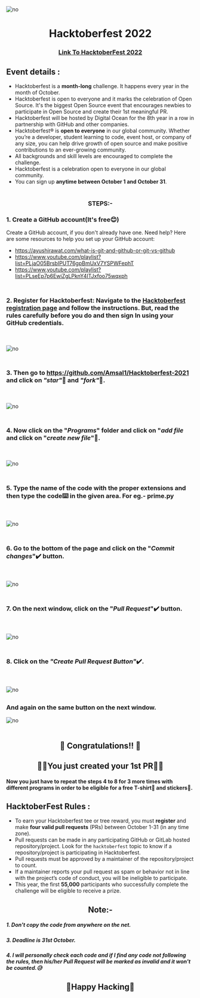 <img src = "demo/s1.png" alt = "no">

<h1 align="center"> Hacktoberfest 2022 </h1>

<h3 align="center">
    <a href="https://hacktoberfest.com/">
        Link To HacktoberFest 2022
    </a>
</h3>

## Event details :

- Hacktoberfest is a **month-long** challenge. It happens every year in the month of October.
- Hacktoberfest is open to everyone and it marks the celebration of Open Source. It's the biggest Open Source event that encourages newbies to participate in Open Source and create their 1st meaningful PR.
- Hacktoberfest will be hosted by Digital Ocean for the 8th year in a row in partnership with GitHub and other companies.
- Hacktoberfest® is **open to everyone** in our global community. Whether you’re a developer, student learning to code, event host, or company of any size, you can help drive growth of open source and make positive contributions to an ever-growing community.
- All backgrounds and skill levels are encouraged to complete the challenge.
- Hacktoberfest is a celebration open to everyone in our global community.
- You can sign up **anytime between October 1 and October 31**.
<br></br>

### <div align="center">STEPS:-</div>

  ### 1. Create a GitHub account(It's free😊)
  Create a GitHub account, if you don't already have one. Need help? Here are some resources to help you set up your GitHub account:

- https://ayushirawat.com/what-is-git-and-github-or-git-vs-github
- https://www.youtube.com/playlist?list=PLjaO05BrsbIPUT76gpBmUxV7YSPWFephT
- https://www.youtube.com/playlist?list=PLseEp7p6EwiZgLPknY4ITJxfoo75wqxph
<br></br>
##
  ### 2. Register for Hacktoberfest: Navigate to the [Hacktoberfest registration page](https://hacktoberfest.digitalocean.com/register) and follow the instructions. But, read the rules carefully before you do and then sign In using your GitHub credentials.
  <br></br>
  <img src = "demo/s2.png" alt = "no">
<br></br>
##
  ### 3. Then go to https://github.com/Amsal1/Hacktoberfest-2021 and click on *"star"*🌟 and *"fork"*🍴.
  <br></br>
  <img src = "demo/s3.png" alt = "no">
<br></br>
##
  ### 4. Now click on the "*Programs*" folder  and click on "*add file* and click on "*create new file*"📁.
  <br></br>
  <img src = "demo/s4.png" alt = "no">
<br></br>
##
  ### 5. Type the name of the code with the proper extensions and then type the code⌨️ in the given area. For eg.- prime.py
  <br></br>
  <img src = "demo/s5.png" alt = "no">
<br></br>
##
  ### 6. Go to the bottom of the page and click on the "*Commit changes*"✔️ button.
  <br></br>
  <img src = "demo/s6.png" alt = "no">
<br></br>
##
  ### 7. On the next window, click on the "*Pull Request*"✔️ button.
  
  <br></br>
  <img src = "demo/s7.png" alt = "no">
<br></br>
##
  ### 8. Click on the *"Create Pull Request Button"*✔️.
  <br></br>
  <img src = "demo/s8.png" alt = "no">
  ##
  ### And again on the same button on the next window.
  <img src = "demo/s9.png" alt = "no">
<br></br>



##
## <div align="center"> 🥳 Congratulations!! 🥳 </div>
## <div align="center">🙌🙌You just created your 1st PR🙌🙌</div>

#### Now you just have to repeat the steps 4 to 8 for 3 more times with different programs in order to be eligible for a free T-shirt👕 and stickers🤩.

## HacktoberFest Rules :

- To earn your Hacktoberfest tee or tree reward, you must **register** and make **four valid pull requests** (PRs) between October 1-31 (in any time zone).
- Pull requests can be made in any participating GitHub or GitLab hosted repository/project. Look for the `hacktoberfest` topic to know if a repository/project is participating in Hacktoberfest.
- Pull requests must be approved by a maintainer of the repository/project to count.
- If a maintainer reports your pull request as spam or behavior not in line with the project’s code of conduct, you will be ineligible to participate.
- This year, the first **55,000** participants who successfully complete the challenge will be eligible to receive a prize.

## <div align="center">Note:-</div>

##### 1. Don't copy the code from anywhere on the net.
##### 3. Deadline is 31st October.
##### 4. I will personally check each code and if I find any code not following the rules, then his/her Pull Request will be marked as invalid and it won't be counted.😥


##

## <div align="center">🤞Happy Hacking🤞</div>
